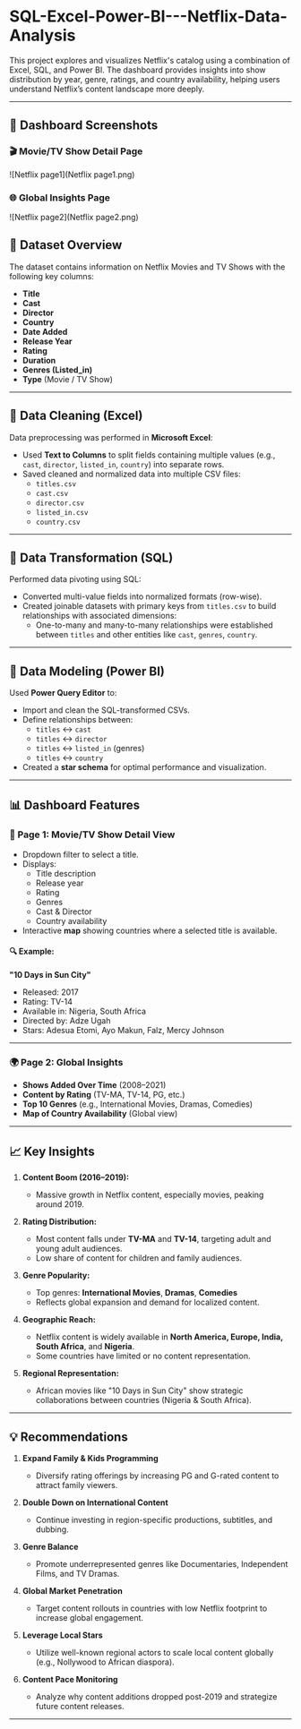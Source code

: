 # SQL-Excel-Power-BI---Netflix-Data-Analysis
This project explores and visualizes Netflix's catalog using a combination of Excel, SQL, and Power BI. The dashboard provides insights into show distribution by year, genre, ratings, and country availability, helping users understand Netflix’s content landscape more deeply.

---

## 📸 Dashboard Screenshots

### 🎬 Movie/TV Show Detail Page
![Netflix page1](Netflix page1.png)

### 🌐 Global Insights Page
![Netflix page2](Netflix page2.png)

## 📁 Dataset Overview

The dataset contains information on Netflix Movies and TV Shows with the following key columns:

- **Title**
- **Cast**
- **Director**
- **Country**
- **Date Added**
- **Release Year**
- **Rating**
- **Duration**
- **Genres (Listed_in)**
- **Type** (Movie / TV Show)

---

## 🧹 Data Cleaning (Excel)

Data preprocessing was performed in **Microsoft Excel**:

- Used **Text to Columns** to split fields containing multiple values (e.g., `cast`, `director`, `listed_in`, `country`) into separate rows.
- Saved cleaned and normalized data into multiple CSV files:
  - `titles.csv`
  - `cast.csv`
  - `director.csv`
  - `listed_in.csv`
  - `country.csv`

---

## 🧱 Data Transformation (SQL)

Performed data pivoting using SQL:

- Converted multi-value fields into normalized formats (row-wise).
- Created joinable datasets with primary keys from `titles.csv` to build relationships with associated dimensions:
  - One-to-many and many-to-many relationships were established between `titles` and other entities like `cast`, `genres`, `country`.

---

## 🧰 Data Modeling (Power BI)

Used **Power Query Editor** to:

- Import and clean the SQL-transformed CSVs.
- Define relationships between:
  - `titles` ↔ `cast`
  - `titles` ↔ `director`
  - `titles` ↔ `listed_in` (genres)
  - `titles` ↔ `country`
- Created a **star schema** for optimal performance and visualization.

---

## 📊 Dashboard Features

### 🧾 Page 1: Movie/TV Show Detail View

- Dropdown filter to select a title.
- Displays:
  - Title description
  - Release year
  - Rating
  - Genres
  - Cast & Director
  - Country availability
- Interactive **map** showing countries where a selected title is available.

#### 🔍 Example:
**"10 Days in Sun City"**
- Released: 2017
- Rating: TV-14
- Available in: Nigeria, South Africa
- Directed by: Adze Ugah
- Stars: Adesua Etomi, Ayo Makun, Falz, Mercy Johnson

---

### 🌍 Page 2: Global Insights

- **Shows Added Over Time** (2008–2021)
- **Content by Rating** (TV-MA, TV-14, PG, etc.)
- **Top 10 Genres** (e.g., International Movies, Dramas, Comedies)
- **Map of Country Availability** (Global view)

---

## 📈 Key Insights

1. **Content Boom (2016–2019):**
   - Massive growth in Netflix content, especially movies, peaking around 2019.

2. **Rating Distribution:**
   - Most content falls under **TV-MA** and **TV-14**, targeting adult and young adult audiences.
   - Low share of content for children and family audiences.

3. **Genre Popularity:**
   - Top genres: **International Movies**, **Dramas**, **Comedies**
   - Reflects global expansion and demand for localized content.

4. **Geographic Reach:**
   - Netflix content is widely available in **North America, Europe, India, South Africa**, and **Nigeria**.
   - Some countries have limited or no content representation.

5. **Regional Representation:**
   - African movies like "10 Days in Sun City" show strategic collaborations between countries (Nigeria & South Africa).

---

## 💡 Recommendations

1. **Expand Family & Kids Programming**
   - Diversify rating offerings by increasing PG and G-rated content to attract family viewers.

2. **Double Down on International Content**
   - Continue investing in region-specific productions, subtitles, and dubbing.

3. **Genre Balance**
   - Promote underrepresented genres like Documentaries, Independent Films, and TV Dramas.

4. **Global Market Penetration**
   - Target content rollouts in countries with low Netflix footprint to increase global engagement.

5. **Leverage Local Stars**
   - Utilize well-known regional actors to scale local content globally (e.g., Nollywood to African diaspora).

6. **Content Pace Monitoring**
   - Analyze why content additions dropped post-2019 and strategize future content releases.

---

